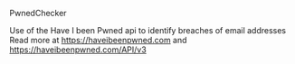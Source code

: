 PwnedChecker 


Use of the Have I been Pwned api to identify breaches of email addresses
Read more at https://haveibeenpwned.com and https://haveibeenpwned.com/API/v3 



